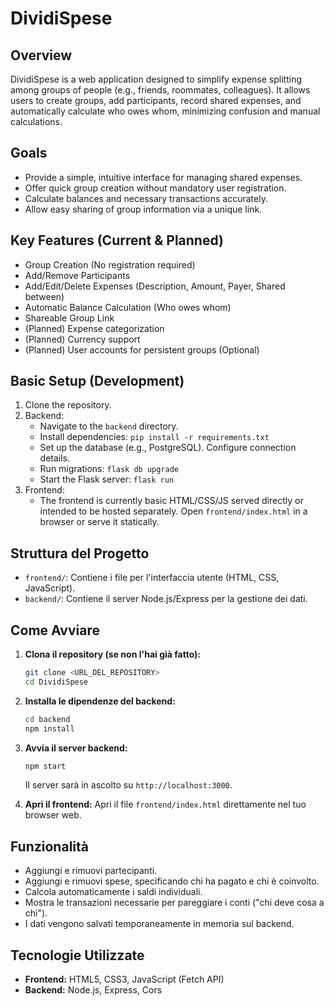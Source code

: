 # DividiSpese

## Overview
DividiSpese is a web application designed to simplify expense splitting among groups of people (e.g., friends, roommates, colleagues). It allows users to create groups, add participants, record shared expenses, and automatically calculate who owes whom, minimizing confusion and manual calculations.

## Goals
- Provide a simple, intuitive interface for managing shared expenses.
- Offer quick group creation without mandatory user registration.
- Calculate balances and necessary transactions accurately.
- Allow easy sharing of group information via a unique link.

## Key Features (Current & Planned)
- Group Creation (No registration required)
- Add/Remove Participants
- Add/Edit/Delete Expenses (Description, Amount, Payer, Shared between)
- Automatic Balance Calculation (Who owes whom)
- Shareable Group Link
- (Planned) Expense categorization
- (Planned) Currency support
- (Planned) User accounts for persistent groups (Optional)

## Basic Setup (Development)
1.  Clone the repository.
2.  Backend:
    - Navigate to the `backend` directory.
    - Install dependencies: `pip install -r requirements.txt`
    - Set up the database (e.g., PostgreSQL). Configure connection details.
    - Run migrations: `flask db upgrade`
    - Start the Flask server: `flask run`
3.  Frontend:
    - The frontend is currently basic HTML/CSS/JS served directly or intended to be hosted separately. Open `frontend/index.html` in a browser or serve it statically.

## Struttura del Progetto

- `frontend/`: Contiene i file per l'interfaccia utente (HTML, CSS, JavaScript).
- `backend/`: Contiene il server Node.js/Express per la gestione dei dati.

## Come Avviare

1.  **Clona il repository (se non l'hai già fatto):**
    ```bash
    git clone <URL_DEL_REPOSITORY>
    cd DividiSpese
    ```

2.  **Installa le dipendenze del backend:**
    ```bash
    cd backend
    npm install
    ```

3.  **Avvia il server backend:**
    ```bash
    npm start
    ```
    Il server sarà in ascolto su `http://localhost:3000`.

4.  **Apri il frontend:**
    Apri il file `frontend/index.html` direttamente nel tuo browser web.

## Funzionalità

- Aggiungi e rimuovi partecipanti.
- Aggiungi e rimuovi spese, specificando chi ha pagato e chi è coinvolto.
- Calcola automaticamente i saldi individuali.
- Mostra le transazioni necessarie per pareggiare i conti ("chi deve cosa a chi").
- I dati vengono salvati temporaneamente in memoria sul backend.

## Tecnologie Utilizzate

- **Frontend:** HTML5, CSS3, JavaScript (Fetch API)
- **Backend:** Node.js, Express, Cors
